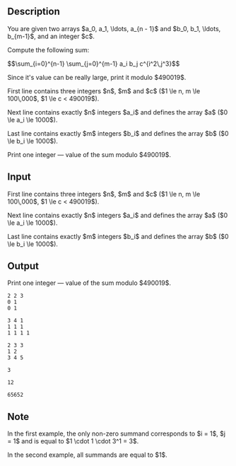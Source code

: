 ## Description

<div><p>You are given two arrays $a_0, a_1, \ldots, a_{n - 1}$ and $b_0, b_1, \ldots, b_{m-1}$, and an integer $c$.</p><p>Compute the following sum:</p><p>$$\sum_{i=0}^{n-1} \sum_{j=0}^{m-1} a_i b_j c^{i^2\,j^3}$$</p><p>Since it's value can be really large, print it modulo $490019$.</p></div><div class="input-specification"><p>First line contains three integers $n$, $m$ and $c$ ($1 \le n, m \le 100\,000$, $1 \le c &lt; 490019$).</p><p>Next line contains exactly $n$ integers $a_i$ and defines the array $a$ ($0 \le a_i \le 1000$).</p><p>Last line contains exactly $m$ integers $b_i$ and defines the array $b$ ($0 \le b_i \le 1000$).</p></div><div class="output-specification"><p>Print one integer&nbsp;— value of the sum modulo $490019$.</p></div>

## Input

<p>First line contains three integers $n$, $m$ and $c$ ($1 \le n, m \le 100\,000$, $1 \le c &lt; 490019$).</p><p>Next line contains exactly $n$ integers $a_i$ and defines the array $a$ ($0 \le a_i \le 1000$).</p><p>Last line contains exactly $m$ integers $b_i$ and defines the array $b$ ($0 \le b_i \le 1000$).</p>

## Output

<p>Print one integer&nbsp;— value of the sum modulo $490019$.</p>





```input1
2 2 3
0 1
0 1

```




```input2
3 4 1
1 1 1
1 1 1 1

```




```input3
2 3 3
1 2
3 4 5

```




```output1
3

```




```output2
12

```




```output3
65652

```



## Note

<p>In the first example, the only non-zero summand corresponds to $i = 1$, $j = 1$ and is equal to $1 \cdot 1 \cdot 3^1 = 3$.</p><p>In the second example, all summands are equal to $1$.</p>
